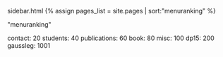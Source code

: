 

sidebar.html
{% assign pages_list = site.pages | sort:"menuranking" %}

"menuranking"


contact: 20
students: 40
publications: 60
book: 80
misc: 100
dp15: 200
gaussleg: 1001
